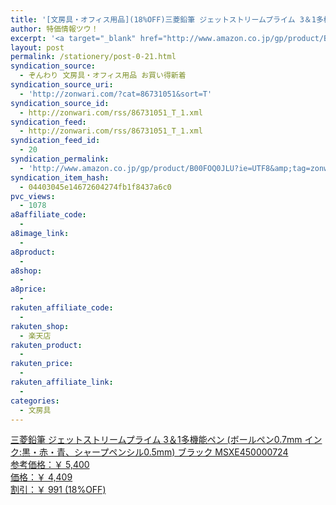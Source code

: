 ```yaml
---
title: '[文房具・オフィス用品](18%OFF)三菱鉛筆 ジェットストリームプライム 3＆1多機能ペン (ボールペン0.7mm インク:黒・赤・青、シャープペンシル0.5mm) ブラック MSXE450000724 ￥4,409'
author: 特価情報ツウ！
excerpt: '<a target="_blank" href="http://www.amazon.co.jp/gp/product/B00FOQ0JLU?ie=UTF8&amp;tag=zonwari-22&amp;linkCode=as2&amp;camp=247&amp;creative=7399&amp;creativeASIN=B00FOQ0JLU"><img src="http://ecx.images-amazon.com/images/I/31ic2JE98IL._SL100_.jpg"><br>&#19977;&#33777;&#37467;&#31558; &#12472;&#12455;&#12483;&#12488;&#12473;&#12488;&#12522;&#12540;&#12512;&#12503;&#12521;&#12452;&#12512; 3&#65286;1&#22810;&#27231;&#33021;&#12506;&#12531; (&#12508;&#12540;&#12523;&#12506;&#12531;0.7mm &#12452;&#12531;&#12463;:&#40658;&#12539;&#36196;&#12539;&#38738;&#12289;&#12471;&#12515;&#12540;&#12503;&#12506;&#12531;&#12471;&#12523;0.5mm) &#12502;&#12521;&#12483;&#12463; MSXE450000724<br>&#21442;&#32771;&#20385;&#26684;&#65306;&#65509; 5,400<br>&#20385;&#26684;&#65306;&#65509; 4,409<br>&#21106;&#24341;&#65306;&#65509; 991 (18%OFF)</a>'
layout: post
permalink: /stationery/post-0-21.html
syndication_source:
  - ぞんわり 文房具・オフィス用品 お買い得新着
syndication_source_uri:
  - 'http://zonwari.com/?cat=86731051&sort=T'
syndication_source_id:
  - http://zonwari.com/rss/86731051_T_1.xml
syndication_feed:
  - http://zonwari.com/rss/86731051_T_1.xml
syndication_feed_id:
  - 20
syndication_permalink:
  - 'http://www.amazon.co.jp/gp/product/B00FOQ0JLU?ie=UTF8&amp;tag=zonwari-22&amp;linkCode=as2&amp;camp=247&amp;creative=7399&amp;creativeASIN=B00FOQ0JLU'
syndication_item_hash:
  - 04403045e14672604274fb1f8437a6c0
pvc_views:
  - 1078
a8affiliate_code:
  - 
a8image_link:
  - 
a8product:
  - 
a8shop:
  - 
a8price:
  - 
rakuten_affiliate_code:
  - 
rakuten_shop:
  - 楽天店
rakuten_product:
  - 
rakuten_price:
  - 
rakuten_affiliate_link:
  - 
categories:
  - 文房具
---
```

[<img src='http://i1.wp.com/ecx.images-amazon.com/images/I/31ic2JE98IL._SL150_.jpg?w=546' title="" alt="" data-recalc-dims="1" />  
三菱鉛筆 ジェットストリームプライム 3＆1多機能ペン (ボールペン0.7mm インク:黒・赤・青、シャープペンシル0.5mm) ブラック MSXE450000724  
参考価格：￥ 5,400  
価格：￥ 4,409  
割引：￥ 991 (18%OFF)][1]

 [1]: http://www.amazon.co.jp/gp/product/B00FOQ0JLU?ie=UTF8&#038;tag=tokkajohotsu-22&#038;linkCode=as2&#038;camp=247&#038;creative=7399&#038;creativeASIN=B00FOQ0JLU